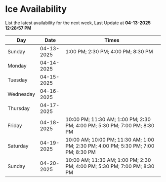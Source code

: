 # Ice Availability

List the latest availability for the next week, Last Update at **04-13-2025 12:28:57 PM**

| Day         | Date        | Times       |
| ----------- | ----------- | ----------- |
|Sunday|04-13-2025|1:00 PM; 2:30 PM; 4:00 PM; 8:30 PM|
|Monday|04-14-2025||
|Tuesday|04-15-2025||
|Wednesday|04-16-2025||
|Thursday|04-17-2025||
|Friday|04-18-2025|10:00 PM; 11:30 AM; 1:00 PM; 2:30 PM; 4:00 PM; 5:30 PM; 7:00 PM; 8:30 PM|
|Saturday|04-19-2025|10:00 AM; 10:00 PM; 11:30 AM; 1:00 PM; 2:30 PM; 4:00 PM; 5:30 PM; 7:00 PM; 8:30 PM|
|Sunday|04-20-2025|10:00 AM; 11:30 AM; 1:00 PM; 2:30 PM; 4:00 PM; 5:30 PM; 7:00 PM; 8:30 PM|
